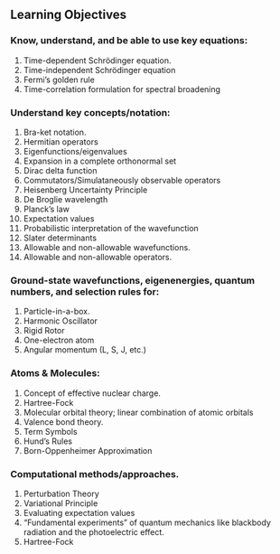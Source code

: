 ## Learning Objectives
### Know, understand, and be able to use key equations:
1. Time-dependent Schrödinger equation.
2. Time-independent Schrödinger equation
3. Fermi’s golden rule
4. Time-correlation formulation for spectral broadening

### Understand key concepts/notation:
1. Bra-ket notation.
2. Hermitian operators
3. Eigenfunctions/eigenvalues
4. Expansion in a complete orthonormal set
5. Dirac delta function
6. Commutators/Simulataneously observable operators
7. Heisenberg Uncertainty Principle
8. De Broglie wavelength
9. Planck’s law
10. Expectation values
11. Probabilistic interpretation of the wavefunction
12. Slater determinants
13. Allowable and non-allowable wavefunctions.
14. Allowable and non-allowable operators.

### Ground-state wavefunctions, eigenenergies, quantum numbers, and selection rules for:
1. Particle-in-a-box.
2. Harmonic Oscillator
3. Rigid Rotor
4. One-electron atom
5. Angular momentum (L, S, J, etc.)

### Atoms & Molecules:
1. Concept of effective nuclear charge.
2. Hartree-Fock
3. Molecular orbital theory; linear combination of atomic orbitals
4. Valence bond theory.
5. Term Symbols
6. Hund’s Rules
7. Born-Oppenheimer Approximation

### Computational methods/approaches.
1. Perturbation Theory
2. Variational Principle
3. Evaluating expectation values
4. “Fundamental experiments” of quantum mechanics like blackbody radiation and the
photoelectric effect.
5. Hartree-Fock